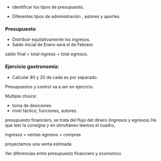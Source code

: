 * identificar los tipos de presupuesto.
+ Diferentes tipos de administración , autores y aportes. 
### Presupuesto 
+ Distribuir equitativamente los ingresos. 
+ Saldo inicial de Enero será el de Febrero 

saldo final = total ingreso + total egresos. 

### Ejercicio gastronomía: 
* Calcular 80 y  20 de cada es por separado. 

Presupuestos y control va a ser en ejercicio.

Multiple choice: 
+ toma de desiciones 
+ nivel táctico, funciones, autores. 

presupuesto financiero, se trata del flujo del dinero (ingresos y egresos) 
Ha que leer la consigna y en simultaneo leemos el cuadro, 

ingresos = ventas
egresos = compras

proyectamos una venta estimada


Ver diferencias entre presupuesto financiero y economico 


